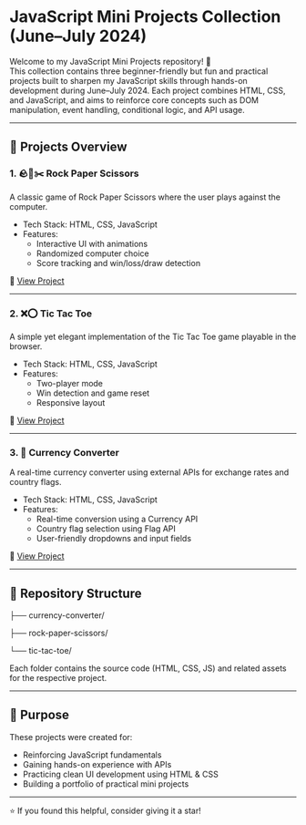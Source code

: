 # JavaScript Mini Projects Collection (June–July 2024)

Welcome to my JavaScript Mini Projects repository! 🎯  
This collection contains three beginner-friendly but fun and practical projects built to sharpen my JavaScript skills through hands-on development during June–July 2024. Each project combines HTML, CSS, and JavaScript, and aims to reinforce core concepts such as DOM manipulation, event handling, conditional logic, and API usage.

---

## 🚀 Projects Overview

### 1. 🪨📄✂️ Rock Paper Scissors
A classic game of Rock Paper Scissors where the user plays against the computer.

- Tech Stack: HTML, CSS, JavaScript
- Features:
  - Interactive UI with animations
  - Randomized computer choice
  - Score tracking and win/loss/draw detection

🔗 [View Project](#) 

---

### 2. ❌⭕ Tic Tac Toe
A simple yet elegant implementation of the Tic Tac Toe game playable in the browser.

- Tech Stack: HTML, CSS, JavaScript
- Features:
  - Two-player mode
  - Win detection and game reset
  - Responsive layout

🔗 [View Project](#) 

---

### 3. 💱 Currency Converter
A real-time currency converter using external APIs for exchange rates and country flags.

- Tech Stack: HTML, CSS, JavaScript
- Features:
  - Real-time conversion using a Currency API
  - Country flag selection using Flag API
  - User-friendly dropdowns and input fields

🔗 [View Project](#) 

---

## 📁 Repository Structure

├── currency-converter/

├── rock-paper-scissors/

└── tic-tac-toe/


Each folder contains the source code (HTML, CSS, JS) and related assets for the respective project.

---

## 📌 Purpose

These projects were created for:
- Reinforcing JavaScript fundamentals
- Gaining hands-on experience with APIs
- Practicing clean UI development using HTML & CSS
- Building a portfolio of practical mini projects

---

⭐ If you found this helpful, consider giving it a star!
